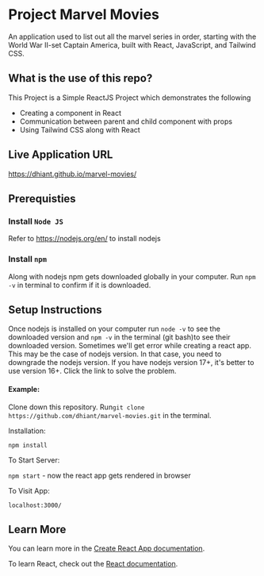 # Project Marvel Movies
An application used to list out all the marvel series in order, starting with the World War II-set Captain America, built with React, JavaScript, and Tailwind CSS.

## What is the use of this repo?
This Project is a Simple ReactJS Project which demonstrates the following
<ul>
  <li>Creating a component in React</li>
  <li>Communication between parent and child component with props</li>
  <li>Using Tailwind CSS along with React</li>
</ul>

## Live Application URL
https://dhiant.github.io/marvel-movies/

## Prerequisties

### Install `Node JS`
Refer to https://nodejs.org/en/ to install nodejs

### Install `npm`
Along with nodejs npm gets downloaded globally in your computer. Run `npm -v` in terminal to confirm if it is downloaded.

## Setup Instructions
Once nodejs is installed on your computer run `node -v` to see the downloaded version and `npm -v` in the terminal (git bash)to see their downloaded version.
Sometimes we'll get error while creating a react app. This may be the case of nodejs version. In that case, you need to downgrade the nodejs version. If you have nodejs version 17+, it's better to use version 16+. Click the link <a href = "https://heynode.com/tutorial/install-nodejs-locally-nvm/" target= "_blank" ></a> to solve the problem.

#### Example:  

Clone down this repository. Run`git clone https://github.com/dhiant/marvel-movies.git` in the terminal.

Installation:

`npm install` 

To Start Server:

`npm start`  - now the react app gets rendered in browser 

To Visit App:

`localhost:3000/`  

## Learn More

You can learn more in the [Create React App documentation](https://facebook.github.io/create-react-app/docs/getting-started).

To learn React, check out the [React documentation](https://reactjs.org/).

